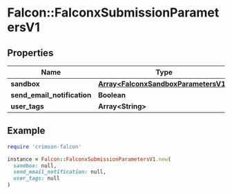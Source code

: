 # Falcon::FalconxSubmissionParametersV1

## Properties

| Name | Type | Description | Notes |
| ---- | ---- | ----------- | ----- |
| **sandbox** | [**Array&lt;FalconxSandboxParametersV1&gt;**](FalconxSandboxParametersV1.md) |  | [optional] |
| **send_email_notification** | **Boolean** |  | [optional] |
| **user_tags** | **Array&lt;String&gt;** |  | [optional] |

## Example

```ruby
require 'crimson-falcon'

instance = Falcon::FalconxSubmissionParametersV1.new(
  sandbox: null,
  send_email_notification: null,
  user_tags: null
)
```

